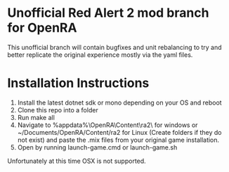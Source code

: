 # Unofficial Red Alert 2 mod branch for OpenRA
This unofficial branch will contain bugfixes and unit rebalancing to try and better replicate the original experience mostly via the yaml files.


# Installation Instructions
  1. Install the latest dotnet sdk or mono depending on your OS and reboot
  2. Clone this repo into a folder
  3. Run make all
  4. Navigate to %appdata%\OpenRA\Content\ra2\ for windows or ~/Documents/OpenRA/Content/ra2 for Linux (Create folders if they do not exist) and paste the .mix files from your original game installation.
  5. Open by running launch-game.cmd or launch-game.sh

Unfortunately at this time OSX is not supported.
